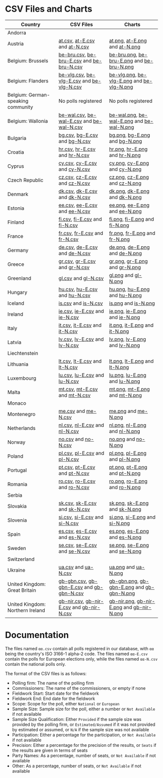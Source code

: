 
# CSV Files and Charts

| Country                            | CSV Files                                                                               | Charts                                                                                  |
|------------------------------------|-----------------------------------------------------------------------------------------|-----------------------------------------------------------------------------------------|
| Andorra                            |
| Austria                            | [at.csv](at.csv), [at-E.csv](at-E.csv) and [at-N.csv](at-N.csv)                         | [at.png](at.png), [at-E.png](at-E.png) and [at-N.png](at-N.png)                         |
| Belgium: Brussels                  | [be-bru.csv](be-bru.csv), [be-bru-E.csv](be-bru-E.csv) and [be-bru-N.csv](be-bru-N.csv) | [be-bru.png](be-bru.png), [be-bru-E.png](be-bru-E.png) and [be-bru-N.png](be-bru-N.png) |
| Belgium: Flanders                  | [be-vlg.csv](be-vlg.csv), [be-vlg-E.csv](be-vlg-E.csv) and [be-vlg-N.csv](be-vlg-N.csv) | [be-vlg.png](be-vlg.png), [be-vlg-E.png](be-vlg-E.png) and [be-vlg-N.png](be-vlg-N.png) |
| Belgium: German-speaking community | No polls registered                                                                     | No polls registered                                                                     |
| Belgium: Wallonia                  | [be-wal.csv](be-wal.csv), [be-wal-E.csv](be-wal-E.csv) and [be-wal-N.csv](be-wal-N.csv) | [be-wal.png](be-wal.png), [be-wal-E.png](be-wal-E.png) and [be-wal-N.png](be-wal-N.png) |
| Bulgaria                           | [bg.csv](bg.csv), [bg-E.csv](bg-E.csv) and [bg-N.csv](bg-N.csv)                         | [bg.png](bg.png), [bg-E.png](bg-E.png) and [bg-N.png](bg-N.png)                         |
| Croatia                            | [hr.csv](hr.csv), [hr-E.csv](hr-E.csv) and [hr-N.csv](hr-N.csv)                         | [hr.png](hr.png), [hr-E.png](hr-E.png) and [hr-N.png](hr-N.png)                         |
| Cyprus                             | [cy.csv](cy.csv), [cy-E.csv](cy-E.csv) and [cy-N.csv](cy-N.csv)                         | [cy.png](cy.png), [cy-E.png](cy-E.png) and [cy-N.png](cy-N.png)                         |
| Czech Republic                     | [cz.csv](cz.csv), [cz-E.csv](cz-E.csv) and [cz-N.csv](cz-N.csv)                         | [cz.png](cz.png), [cz-E.png](cz-E.png) and [cz-N.png](cz-N.png)                         |
| Denmark                            | [dk.csv](dk.csv), [dk-E.csv](dk-E.csv) and [dk-N.csv](dk-N.csv)                         | [dk.png](dk.png), [dk-E.png](dk-E.png) and [dk-N.png](dk-N.png)                         |
| Estonia                            | [ee.csv](ee.csv), [ee-E.csv](ee-E.csv) and [ee-N.csv](ee-N.csv)                         | [ee.png](ee.png), [ee-E.png](ee-E.png) and [ee-N.png](ee-N.png)                         |
| Finland                            | [fi.csv](fi.csv), [fi-E.csv](fi-E.csv) and [fi-N.csv](fi-N.csv)                         | [fi.png](fi.png), [fi-E.png](fi-E.png) and [fi-N.png](fi-N.png)                         |
| France                             | [fr.csv](fr.csv), [fr-E.csv](fr-E.csv) and [fr-N.csv](fr-N.csv)                         | [fr.png](fr.png), [fr-E.png](fr-E.png) and [fr-N.png](fr-N.png)                         |
| Germany                            | [de.csv](de.csv), [de-E.csv](de-E.csv) and [de-N.csv](de-N.csv)                         | [de.png](de.png), [de-E.png](de-E.png) and [de-N.png](de-N.png)                         |
| Greece                             | [gr.csv](gr.csv), [gr-E.csv](gr-E.csv) and [gr-N.csv](gr-N.csv)                         | [gr.png](gr.png), [gr-E.png](gr-E.png) and [gr-N.png](gr-N.png)                         |
| Greenland                          | [gl.csv](gl.csv) and [gl-N.csv](gl-N.csv)                                               | [gl.png](gl.png) and [gl-N.png](gl-N.png)                                               |
| Hungary                            | [hu.csv](hu.csv), [hu-E.csv](hu-E.csv) and [hu-N.csv](hu-N.csv)                         | [hu.png](hu.png), [hu-E.png](hu-E.png) and [hu-N.png](hu-N.png)                         |
| Iceland                            | [is.csv](is.csv) and [is-N.csv](is-N.csv)                                               | [is.png](is.png) and [is-N.png](is-N.png)                                               |
| Ireland                            | [ie.csv](ie.csv), [ie-E.csv](ie-E.csv) and [ie-N.csv](ie-N.csv)                         | [ie.png](ie.png), [ie-E.png](ie-E.png) and [ie-N.png](ie-N.png)                         |
| Italy                              | [it.csv](it.csv), [it-E.csv](it-E.csv) and [it-N.csv](it-N.csv)                         | [it.png](it.png), [it-E.png](it-E.png) and [it-N.png](it-N.png)                         |
| Latvia                             | [lv.csv](lv.csv), [lv-E.csv](lv-E.csv) and [lv-N.csv](lv-N.csv)                         | [lv.png](lv.png), [lv-E.png](lv-E.png) and [lv-N.png](lv-N.png)                         |
| Liechtenstein                      |
| Lithuania                          | [lt.csv](lt.csv), [lt-E.csv](lt-E.csv) and [lt-N.csv](lt-N.csv)                         | [lt.png](lt.png), [lt-E.png](lt-E.png) and [lt-N.png](lt-N.png)                         |
| Luxembourg                         | [lu.csv](lu.csv), [lu-E.csv](lu-E.csv) and [lu-N.csv](lu-N.csv)                         | [lu.png](lu.png), [lu-E.png](lu-E.png) and [lu-N.png](lu-N.png)                         |
| Malta                              | [mt.csv](mt.csv), [mt-E.csv](mt-E.csv) and [mt-N.csv](mt-N.csv)                         | [mt.png](mt.png), [mt-E.png](mt-E.png) and [mt-N.png](mt-N.png)                         |
| Monaco                             |
| Montenegro                         | [me.csv](me.csv) and [me-N.csv](me-N.csv)                                               | [me.png](me.png) and [me-N.png](me-N.png)                                               |
| Netherlands                        | [nl.csv](nl.csv), [nl-E.csv](nl-E.csv) and [nl-N.csv](nl-N.csv)                         | [nl.png](nl.png), [nl-E.png](nl-E.png) and [nl-N.png](nl-N.png)                         |
| Norway                             | [no.csv](no.csv) and [no-N.csv](no-N.csv)                                               | [no.png](no.png) and [no-N.png](no-N.png)                                               |
| Poland                             | [pl.csv](pl.csv), [pl-E.csv](pl-E.csv) and [pl-N.csv](pl-N.csv)                         | [pl.png](pl.png), [pl-E.png](pl-E.png) and [pl-N.png](pl-N.png)                         |
| Portugal                           | [pt.csv](pt.csv), [pt-E.csv](pt-E.csv) and [pt-N.csv](pt-N.csv)                         | [pt.png](pt.png), [pt-E.png](pt-E.png) and [pt-N.png](pt-N.png)                         |
| Romania                            | [ro.csv](ro.csv), [ro-E.csv](ro-E.csv) and [ro-N.csv](ro-N.csv)                         | [ro.png](ro.png), [ro-E.png](ro-E.png) and [ro-N.png](ro-N.png)                         |
| Serbia                             |
| Slovakia                           | [sk.csv](sk.csv), [sk-E.csv](sk-E.csv) and [sk-N.csv](sk-N.csv)                         | [sk.png](sk.png), [sk-E.png](sk-E.png) and [sk-N.png](sk-N.png)                         |
| Slovenia                           | [si.csv](si.csv), [si-E.csv](si-E.csv) and [si-N.csv](si-N.csv)                         | [si.png](si.png), [si-E.png](si-E.png) and [si-N.png](si-N.png)                         |
| Spain                              | [es.csv](es.csv), [es-E.csv](es-E.csv) and [es-N.csv](es-N.csv)                         | [es.png](es.png), [es-E.png](es-E.png) and [es-N.png](es-N.png)                         |
| Sweden                             | [se.csv](se.csv), [se-E.csv](se-E.csv) and [se-N.csv](se-N.csv)                         | [se.png](se.png), [se-E.png](se-E.png) and [se-N.png](se-N.png)                         |
| Switzerland                        |
| Ukraine                            | [ua.csv](ua.csv) and [ua-N.csv](ua-N.csv)                                               | [ua.png](ua.png) and [ua-N.png](ua-N.png)                                               |
| United Kingdom: Great Britain      | [gb-gbn.csv](gb-gbn.csv), [gb-gbn-E.csv](gb-gbn-E.csv) and [gb-gbn-N.csv](gb-gbn-N.csv) | [gb-gbn.png](gb-gbn.png), [gb-gbn-E.png](gb-gbn-E.png) and [gb-gbn-N.png](gb-gbn-N.png) |
| United Kingdom: Northern Ireland   | [gb-nir.csv](gb-nir.csv), [gb-nir-E.csv](gb-nir-E.csv) and [gb-nir-N.csv](gb-nir-N.csv) | [gb-nir.png](gb-nir.png), [gb-nir-E.png](gb-nir-E.png) and [gb-nir-N.png](gb-nir-N.png) |

# Documentation

The files named `αα.csv` contain all polls registered in our database, with
`αα` being the country's ISO 3166-1 alpha-2 code. The files named `αα-E.csv`
contain the polls for European elections only, while the files named `αα-N.csv`
contain the national polls only.

The format of the CSV files is as follows:

* Polling firm: The name of the polling firm
* Commissioners: The name of the commissioners, or empty if none
* Fieldwork Start: Start date for the fieldwork
* Fieldwork End: End date for the fieldwork
* Scope: Scope for the poll, either `National` or `European`
* Sample Size: Sample size for the poll, either a number or `Not Available` if not available
* Sample Size Qualification: Either `Provided` if the sample size was provided by the polling firm, or `Estimated/Assumed` if it was not provided by estimated or assumed, or `N/A` if the sample size was not available
* Participation: Either a percentage for the participation, or `Not Available` if not available
* Precision: Either a percentage for the precision of the results, or `Seats` if the results are given in terms of seats
* Party Names: As a percentage, number of seats, or `Not Available` if not available
* Other: As a percentage, number of seats, or `Not Available` if not available
